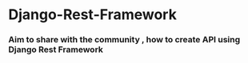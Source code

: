# Django-Rest-Framework
<h3>Aim to share with the community , how to create API using Django Rest Framework </h3>
